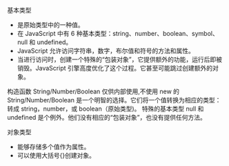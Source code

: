 基本类型
+ 是原始类型中的一种值。
+ 在 JavaScript 中有 6 种基本类型：string、number、boolean、symbol、null 和 undefined。
+ JavaScript 允许访问字符串，数字，布尔值和符号的方法和属性。
+ 当进行访问时，创建一个特殊的“包装对象”，它提供额外的功能，运行后即被销毁。JavaScript 引擎高度优化了这个过程。它甚至可能跳过创建额外的对象。

构造函数 String/Number/Boolean 仅供内部使用,不使用 new 的 String/Number/Boolean 是一个明智的选择。它们将一个值转换为相应的类型：转成 string，number，或 boolean（原始类型)。
特殊的基本类型 null 和 undefined 是个例外。他们没有相应的“包装对象”，也没有提供任何方法。

对象类型
+ 能够存储多个值作为属性。
+ 可以使用大括号{}创建对象。